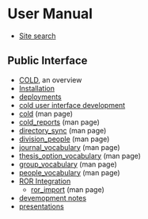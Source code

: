 
# User Manual

- [Site search](search.md)

## Public Interface

- [COLD](COLD.md), an overview
- [Installation](INSTALL.md)
- [deployments](deployment.md)
- [cold user interface development](cold_user_interface.md)
- [cold](cold.1.md) (man page)
- [cold_reports](cold_reports.1.md) (man page)
- [directory_sync](directory_sync.1.md) (man page)
- [division_people](division_people.1.md) (man page)
- [journal_vocabulary](journal_vocabulary.1.md) (man page)
- [thesis_option_vocabulary](thesis_option_vocabulary.1.md) (man page)
- [group_vocabulary](group_vocabulary.1.md) (man page)
- [people_vocabulary](people_vocabulary.1.md) (man page)
- [ROR Integration](ror_integration.md)
    - [ror_import](ror_import.1.md) (man page)
- [devemopment notes](development_notes.md)
- [presentations](presentations/presentation1.md)

